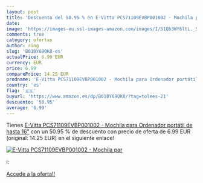 ```yaml
---
layout: post
title: 'Descuento del 50.95 % en E-Vitta PCS71109EVBP001002 - Mochila par'
date: 
image: 'https://images-eu.ssl-images-amazon.com/images/I/51Qb3WY6ltL._SL200_.jpg'
comments: true
category: ofertas
author: ring
slug: 'B01BY69QK8-es'
actualPrice: 6.99 EUR
currency: EUR
price: 6.99
comparePrice: 14.25 EUR
prodname: 'E-Vitta PCS71109EVBP001002 - Mochila para Ordenador portátil de hasta 16"'
country: 'es'
flag: '🇪🇸'
buyurl: 'https://www.amazon.es/dp/B01BY69QK8/?tag=tolees-21'
descuento: '50.95'
average: '6.99'
---
```


Tienes [E-Vitta PCS71109EVBP001002 - Mochila para Ordenador portátil de hasta 16"](https://www.amazon.es/dp/B01BY69QK8/?tag=tolees-21) con un 50.95 % de descuento con precio de oferta de 6.99 EUR (original: 14.25 EUR) en el siguiente enlace!

[![E-Vitta PCS71109EVBP001002 - Mochila par](https://images-eu.ssl-images-amazon.com/images/I/51Qb3WY6ltL._SL200_.jpg)](https://www.amazon.es/dp/B01BY69QK8/?tag=tolees-21)

ℹ️:


[Accede a la oferta!!](https://www.amazon.es/dp/B01BY69QK8/?tag=tolees-21)
